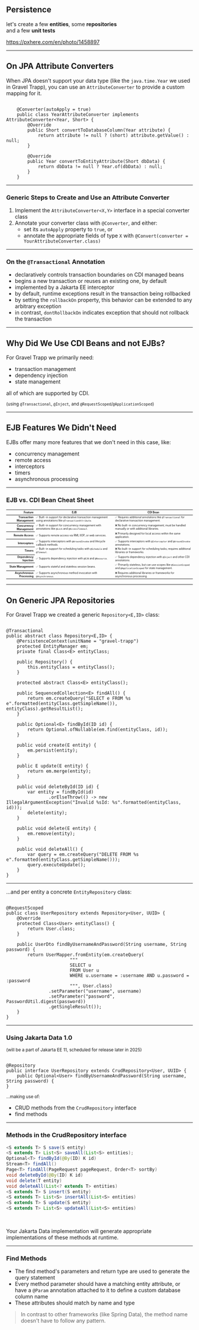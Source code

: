 <!-- .slide: data-background="img/background/binary-code.jpg" data-background-color="black" data-background-opacity="0.2" -->

## Persistence

let's create a few **entities**,
some **repositories**  
and a few **unit tests**  

<https://pxhere.com/en/photo/1458897> <!-- .element: class="attribution" -->

---

## On JPA Attribute Converters

When JPA doesn't support your data type (like the `java.time.Year` we used in Gravel Trapp), you can use an `AttributeConverter` to provide a custom mapping for it.

<pre class="fragment fade-in-then-semi-out"><code class="java" data-line-numbers data-trim>
    @Converter(autoApply = true)
    public class YearAttributeConverter implements AttributeConverter&lt;Year, Short&gt; {
        @Override
        public Short convertToDatabaseColumn(Year attribute) {
            return attribute != null ? (short) attribute.getValue() : null;
        }

        @Override
        public Year convertToEntityAttribute(Short dbData) {
            return dbData != null ? Year.of(dbData) : null;
        }
    }
</code></pre>

---

### Generic Steps to Create and Use an Attribute Converter

<ol>
  <li class="fragment fade-in-then-semi-out">Implement the <code>AttributeConverter&lt;X,Y&gt;</code> interface in a special converter class
  <li class="fragment">Annotate your converter class with <code>@Converter</code>, and either:
    <ul>
        <li class="fragment">set its <code>autoApply</code> property to <code>true</code>, or</li>
        <li class="fragment">annotate the appropriate fields of type <code>X</code> with <code>@Convert(converter = YourAttributeConverter.class)</code></li>
    </ul>
</ol>

---

### On the `@Transactional` Annotation

* declaratively controls transaction boundaries on CDI managed beans <!-- .element: class="fragment fade-in-then-semi-out" -->
* begins a new transaction or reuses an existing one, by default <!-- .element: class="fragment fade-in-then-semi-out" -->
* implemented by a Jakarta EE interceptor <!-- .element: class="fragment fade-in-then-semi-out" -->
* by default, runtime exceptions result in the transaction being rollbacked <!-- .element: class="fragment fade-in-then-semi-out" -->
* by <!-- .element: class="fragment fade-in-then-semi-out" --> setting the `rollbackOn` property, this behavior can be extended to any arbitrary exception 
* in <!-- .element: class="fragment fade-in-then-semi-out" --> contrast, `dontRollbackOn` indicates exception that should not rollback the transaction

---

## Why Did We Use CDI Beans and not EJBs?

For Gravel Trapp we primarily need: 

* transaction management
* dependency injection
* state management

<span class="fragment">
  <p>all of which are supported by CDI.</p>

  <small>(using `@Transactional`, `@Inject`, and `@RequestScoped`/`@ApplicationScoped`)</small>
</span>

---

## EJB Features We Didn't Need

EJBs offer many more features that we don't need in this case, like:

* concurrency management
* remote access
* interceptors
* timers
* asynchronous processing

---

### EJB vs. CDI Bean Cheat Sheet

<table style="font-size: 50%">
  <thead>
    <tr>
      <th style="text-align: right;">Feature</th>
      <th>EJB</th>
      <th>CDI Bean</th>
    </tr>
  </thead>
  <tbody>
    <tr class="fragment">
      <th style="text-align: right;">Transaction Management</th>
      <td>✅ Built-in support for declarative transaction management using annotations like <code>@TransactionAttribute</code>.</td>
      <td>✅ Requires additional annotations like <code>@Transactional</code> for declarative transaction management.</td>
    </tr>
    <tr class="fragment">
      <th style="text-align: right;">Concurrency Management</th>
      <td>✅ Built-in support for concurrency management with annotations like <code>@Lock</code> and <code>@AccessTimeout</code>.</td>
      <td>❌ No built-in concurrency management; must be handled manually or with additional libraries.</td>
    </tr>    
    <tr class="fragment">
      <th style="text-align: right;">Remote Access</th>
      <td>✅ Supports remote access via RMI, IIOP, or web services.</td>
      <td>❌ Primarily designed for local access within the same application.</td>
    </tr>
    <tr class="fragment">
      <th style="text-align: right;">Interceptors</th>
      <td>✅ Supports interceptors with <code>@AroundInvoke</code> and lifecycle callback methods.</td>
      <td>✅ Supports interceptors with <code>@Interceptor</code> and <code>@AroundInvoke</code> annotations.</td>
    </tr>
    <tr class="fragment">
      <th style="text-align: right;">Timers</th>
      <td>✅ Built-in support for scheduling tasks with <code>@Schedule</code> and <code>@Timeout</code>.</td>
      <td>❌ No built-in support for scheduling tasks; requires additional libraries or frameworks.</td>
    </tr>
    <tr class="fragment">
      <th style="text-align: right;">Dependency Injection</th>
      <td>✅ Supports dependency injection with <code>@EJB</code> and <code>@Resource</code>.</td>
      <td>✅ Supports dependency injection with <code>@Inject</code> and other CDI annotations.</td>
    </tr>
    <tr class="fragment">
      <th style="text-align: right;">State Management</th>
      <td>✅ Supports stateful and stateless session beans.</td>
      <td>✅ Primarily stateless, but can use scopes like <code>@SessionScoped</code> and <code>@ApplicationScoped</code> for state management.</td>
    </tr>
    <tr class="fragment">
      <th style="text-align: right;">Asynchronous Processing</th>
      <td>✅ Supports asynchronous method invocation with <code>@Asynchronous</code>.</td>
      <td>❌ Requires additional libraries or frameworks for asynchronous processing.</td>
    </tr>
  </tbody>
</table>

---

## On Generic JPA Repositories

For Gravel Trapp we created a generic `Repository<E,ID>` class:

<pre class="fragment fade-in-then-semi-out"><code class="java" data-line-numbers data-trim>
@Transactional
public abstract class Repository&lt;E,ID&gt; {
    @PersistenceContext(unitName = "gravel-trapp")
    protected EntityManager em;
    private final Class&lt;E&gt; entityClass;

    public Repository() {
        this.entityClass = entityClass();
    }

    protected abstract Class&lt;E&gt; entityClass();

    public SequencedCollection&lt;E&gt; findAll() {
        return em.createQuery("SELECT e FROM %s e".formatted(entityClass.getSimpleName()), entityClass).getResultList();
    }

    public Optional&lt;E&gt; findById(ID id) {
        return Optional.ofNullable(em.find(entityClass, id));
    }

    public void create(E entity) {
        em.persist(entity);
    }

    public E update(E entity) {
        return em.merge(entity);
    }

    public void deleteById(ID id) {
        var entity = findById(id)
                .orElseThrow(() -> new IllegalArgumentException("Invalid %sId: %s".formatted(entityClass, id)));
        delete(entity);
    }

    public void delete(E entity) {
        em.remove(entity);
    }

    public void deleteAll() {
        var query = em.createQuery("DELETE FROM %s e".formatted(entityClass.getSimpleName()));
        query.executeUpdate();
    }
}
</code></pre>

---

...and per entity a concrete `EntityRepository` class:

<pre class="fragment fade-in-then-semi-out"><code class="java" data-line-numbers data-trim>
@RequestScoped
public class UserRepository extends Repository&lt;User, UUID> {
    @Override
    protected Class&lt;User&gt; entityClass() {
        return User.class;
    }

    public UserDto findByUsernameAndPassword(String username, String password) {
        return UserMapper.fromEntity(em.createQuery(
                        """
                        SELECT u 
                        FROM User u 
                        WHERE u.username = :username AND u.password = :password
                        """, User.class)
                .setParameter("username", username)
                .setParameter("password", PasswordUtil.digest(password))
                .getSingleResult());
    }
}
</code></pre>

---

### Using Jakarta Data 1.0 

<small>(will be a part of Jakarta EE 11, scheduled for release later in 2025)</small>

<pre><code class="java" data-line-numbers data-trim>
@Repository
public interface UserRepository extends CrudRepository&lt;User, UUID&gt; {
    public Optional&lt;User&gt; findByUsernameAndPassword(String username, String password) {
}
</code></pre>

<small class="fragment">...making use of:</small>

* CRUD <!-- .element: class="fragment" --> methods from the `CrudRepository` interface 
* find methods <!-- .element: class="fragment" -->

---

### Methods in the CrudRepository interface

```java
<S extends T> S save(S entity)
<S extends T> List<S> saveAll(List<S> entities);
Optional<T> findById(@By(ID) K id)
Stream<T> findAll()
Page<T> findAll(PageRequest pageRequest, Order<T> sortBy)
void deleteById(@By(ID) K id)
void delete(T entity)
void deleteAll(List<? extends T> entities)
<S extends T> S insert(S entity)
<S extends T> List<S> insertAll(List<S> entities)
<S extends T> S update(S entity)
<S extends T> List<S> updateAll(List<S> entities)
```

<br/>
<p class="fragment fade-in-then-semi-out">Your Jakarta Data implementation will generate appropriate implementations of these methods at runtime.</p>

---

### Find Methods

* The find method's parameters and return type are used to generate the query statement <!-- .element: class="fragment fade-in-then-semi-out" -->
* Every method parameter <!-- .element: class="fragment fade-in-then-semi-out" --> should have a matching entity attribute, or have a `@Param` annotation attached to it to define a custom database column name
* These attributes should match by name and type <!-- .element: class="fragment fade-in-then-semi-out" -->

> <!-- .element: class="fragment" --> In contrast to other frameworks (like Spring Data), the method name doesn't have to follow any pattern. 